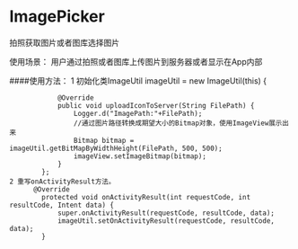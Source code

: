 # ImagePicker
拍照获取图片或者图库选择图片


使用场景：
    用户通过拍照或者图库上传图片到服务器或者显示在App内部



####使用方法：
    1 初始化类ImageUtil
            imageUtil = new ImageUtil(this) {
			
      			@Override
      			public void uploadIconToServer(String FilePath) {
      				Logger.d("ImagePath:"+FilePath);
      				//通过图片路径转换成期望大小的Bitmap对象，使用ImageView展示出来
      				Bitmap bitmap = imageUtil.getBitMapByWidthHeight(FilePath, 500, 500);
      				imageView.setImageBitmap(bitmap);
      			}
      		};
    2 重写onActivityResult方法。
          @Override
        	protected void onActivityResult(int requestCode, int resultCode, Intent data) {
        		super.onActivityResult(requestCode, resultCode, data);
        		imageUtil.setOnActivityResult(requestCode, resultCode, data);
        	}
